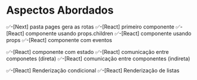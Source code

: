 # Aspectos Abordados

✅-[Next] pasta pages gera as rotas
✅-[React] primeiro componente
✅-[React] componente usando props.children
✅-[React] componente usando props
✅-[React] componente com eventos

✅-[React] componente com estado
✅-[React] comunicação entre componetes (direta)
✅-[React] comunicação entre componentes (indireta)

✅-[React] Renderização condicional
✅-[React] Renderização de listas